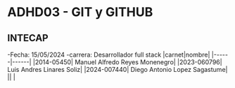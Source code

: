 # ADHD03 - GIT y GITHUB
## INTECAP
 -Fecha: 15/05/2024
 -carrera: Desarrollador full stack
 |carnet|nombre|
 |------|------|
 |2014-05450| Manuel Alfredo Reyes Monenegro|
 |2023-060796| Luis Andres Linares Soliz|
 |2024-007440| Diego Antonio Lopez Sagastume|
 || |